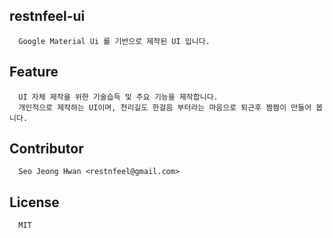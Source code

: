 ## restnfeel-ui

```
  Google Material Ui 를 기반으로 제작된 UI 입니다.
```

## Feature

```
  UI 자체 제작을 위한 기술습득 및 주요 기능을 제작합니다.
  개인적으로 제작하는 UI이며, 천리길도 한걸음 부터라는 마음으로 퇴근후 짬짬이 만들어 봅니다.
```

## Contributor

```
  Seo Jeong Hwan <restnfeel@gmail.com>
```

## License

```
  MIT
```
